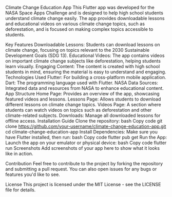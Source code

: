 Climate Change Education App
This Flutter app was developed for the NASA Space Apps Challenge and is designed to help high school students understand climate change easily. The app provides downloadable lessons and educational videos on various climate change topics, such as deforestation, and is focused on making complex topics accessible to students.

Key Features
Downloadable Lessons: Students can download lessons on climate change, focusing on topics relevant to the 2030 Sustainable Development Goals (SDG 13).
Educational Videos: The app contains videos on important climate change subjects like deforestation, helping students learn visually.
Engaging Content: The content is created with high school students in mind, ensuring the material is easy to understand and engaging.
Technologies Used
Flutter: For building a cross-platform mobile application.
Dart: The programming language used with Flutter.
NASA Data Sources: Integrated data and resources from NASA to enhance educational content.
App Structure
Home Page: Provides an overview of the app, showcasing featured videos and lessons.
Lessons Page: Allows students to download different lessons on climate change topics.
Videos Page: A section where students can watch videos on topics such as deforestation and other climate-related subjects.
Downloads: Manage all downloaded lessons for offline access.
Installation Guide
Clone the repository:
bash
Copy code
git clone https://github.com/your-username/climate-change-education-app.git
cd climate-change-education-app
Install Dependencies: Make sure you have Flutter installed, then run:
bash
Copy code
flutter pub get
Run the App: Launch the app on your emulator or physical device:
bash
Copy code
flutter run
Screenshots
Add screenshots of your app here to show what it looks like in action.

Contribution
Feel free to contribute to the project by forking the repository and submitting a pull request. You can also open issues for any bugs or features you'd like to see.

License
This project is licensed under the MIT License - see the LICENSE file for details.
